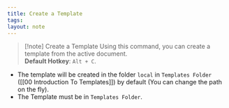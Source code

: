 ```yaml
---
title: Create a Template
tags: 
layout: note
---
```


> [!note] Create a Template
> Using this command, you can create a template from the active document.  
> **Default Hotkey**:  `Alt + C`.
> 

*  The template will be created in the folder `local` in `Templates Folder` ([[00 Introduction To Templates]]) by default (You can change the path on the fly). 
*  The Template must be in  `Templates Folder`. 
